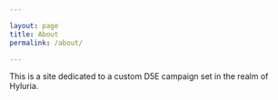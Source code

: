 ```yaml
---

layout: page
title: About
permalink: /about/

---
```


This is a site dedicated to a custom D5E campaign set in the realm of Hyluria.
